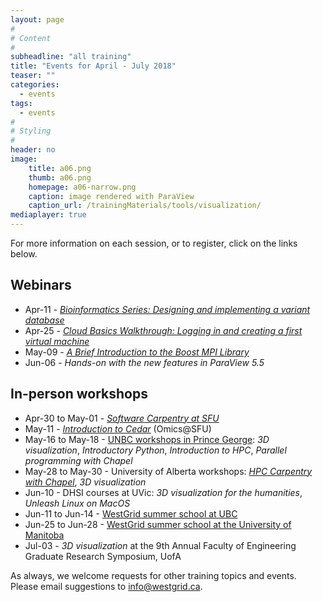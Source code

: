 ```yaml
---
layout: page
#
# Content
#
subheadline: "all training"
title: "Events for April - July 2018"
teaser: ""
categories:
  - events
tags:
  - events
#
# Styling
#
header: no
image:
    title: a06.png
    thumb: a06.png
    homepage: a06-narrow.png
    caption: image rendered with ParaView
    caption_url: /trainingMaterials/tools/visualization/
mediaplayer: true
---
```


For more information on each session, or to register, click on the links below.

## Webinars

* Apr-11 - [*Bioinformatics Series: Designing and implementing a variant database*](https://www.eventbrite.ca/e/bioinformatics-series-designing-implementing-a-variant-database-registration-44005392313)
* Apr-25 - [*Cloud Basics Walkthrough: Logging in and creating a first virtual machine*](https://www.eventbrite.ca/e/cloud-basics-logging-in-creating-a-virtual-machine-registration-45222949058)
* May-09 - [*A Brief Introduction to the Boost MPI Library*](https://www.eventbrite.ca/e/introduction-to-the-boost-mpi-library-registration-45221058403)
* Jun-06 - *Hands-on with the new features in ParaView 5.5*

## In-person workshops

* Apr-30 to May-01 - [*Software Carpentry at SFU*](https://computecanada.github.io/2018-04-30-sfu)
* May-11 - [*Introduction to Cedar*](https://www.eventbrite.ca/e/introduction-to-cedar-supercomputer-tickets-45120977057) (Omics@SFU)
* May-16 to May-18 - [UNBC workshops in Prince George](https://www.eventbrite.ca/e/research-computing-tutorials-unbc-intro-to-hpc-programming-paraview-registration-41154618572): *3D visualization*, *Introductory Python*, *Introduction
  to HPC*, *Parallel programming with Chapel*
* May-28 to May-30 - University of Alberta workshops: [*HPC Carpentry with Chapel*](https://computecanada.github.io/2018-05-28-ualberta-hpc), *3D visualization*
* Jun-10 - DHSI courses at UVic: *3D visualization for the humanities*, *Unleash Linux on MacOS*
* Jun-11 to Jun-14 - [WestGrid summer school at UBC](https://www.eventbrite.ca/e/westgrid-research-computing-summer-school-2018-ubc-tickets-43877045424)
* Jun-25 to Jun-28 - [WestGrid summer school at the University of Manitoba](https://www.eventbrite.ca/e/westgrid-research-computing-summer-school-2018-umanitoba-tickets-43877322252)
* Jul-03 - *3D visualization* at the 9th Annual Faculty of Engineering Graduate Research Symposium, UofA

As always, we welcome requests for other training topics and events. Please email suggestions to
info@westgrid.ca.
